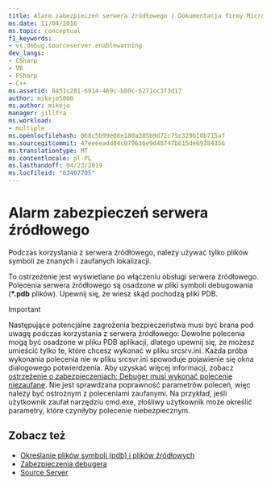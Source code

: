 ```yaml
---
title: Alarm zabezpieczeń serwera źródłowego | Dokumentacja firmy Microsoft
ms.date: 11/04/2016
ms.topic: conceptual
f1_keywords:
- vs.debug.sourceserver.enablewarning
dev_langs:
- CSharp
- VB
- FSharp
- C++
ms.assetid: 8451c281-6914-469c-b80c-6271cc3f3d17
author: mikejo5000
ms.author: mikejo
manager: jillfra
ms.workload:
- multiple
ms.openlocfilehash: 068c5b99e06e180a285b9d72c75c329b10b715af
ms.sourcegitcommit: 47eeeeadd84c879636e9d48747b615de69384356
ms.translationtype: MT
ms.contentlocale: pl-PL
ms.lasthandoff: 04/23/2019
ms.locfileid: "63407705"
---
```

# <a name="source-server-security-alert"></a>Alarm zabezpieczeń serwera źródłowego
Podczas korzystania z serwera źródłowego, należy używać tylko plików symboli ze znanych i zaufanych lokalizacji.

 To ostrzeżenie jest wyświetlane po włączeniu obsługi serwera źródłowego. Polecenia serwera źródłowego są osadzone w pliki symboli debugowania (**\*.pdb** plików). Upewnij się, że wiesz skąd pochodzą pliki PDB.

> [!IMPORTANT]
> Następujące potencjalne zagrożenia bezpieczeństwa musi być brana pod uwagę podczas korzystania z serwera źródłowego: Dowolne polecenia mogą być osadzone w pliku PDB aplikacji, dlatego upewnij się, że możesz umieścić tylko te, które chcesz wykonać w pliku srcsrv.ini. Każda próba wykonania polecenia nie w pliku srcsvr.ini spowoduje pojawienie się okna dialogowego potwierdzenia. Aby uzyskać więcej informacji, zobacz [ostrzeżenie o zabezpieczeniach: Debuger musi wykonać polecenie niezaufane](../debugger/security-warning-debugger-must-execute-untrusted-command.md). Nie jest sprawdzana poprawność parametrów poleceń, więc należy być ostrożnym z poleceniami zaufanymi. Na przykład, jeśli użytkownik zaufał narzędziu cmd.exe, złośliwy użytkownik może określić parametry, które czyniłyby polecenie niebezpiecznym.

## <a name="see-also"></a>Zobacz też
- [Określanie plików symboli (pdb) i plików źródłowych](../debugger/specify-symbol-dot-pdb-and-source-files-in-the-visual-studio-debugger.md)
- [Zabezpieczenia debugera](../debugger/debugger-security.md)
- [Source Server](/windows/desktop/Debug/source-server-and-source-indexing)
